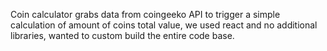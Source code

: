 Coin calculator grabs data from coingeeko API to trigger a simple calculation of amount of coins total value, we used react and no additional libraries, wanted to custom build the entire code base.
